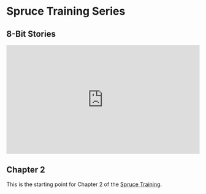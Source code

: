 # Spruce Training Series

## 8-Bit Stories

<div style="padding:56.25% 0 0 0;position:relative;"><iframe src="https:// player.vimeo.com/video/960504621? h=32d1ec593e&amp;badge=0&amp;autopause=0&amp;player_id=0&amp;app_i d=58479" frameborder="0" allow="autoplay; fullscreen; picture-in-picture; clipboard-write" style="position:absolute;top:0;left:0;width:100%;height:100%;" title="8-Bit Stories"></iframe></div><script src="https://player.vimeo.com/api/ player.js"></script>

## Chapter 2

This is the starting point for Chapter 2 of the [Spruce Training](https://developer.spruce.bot/training/building-a-skill/feedback/).
